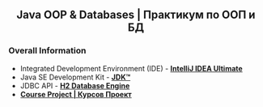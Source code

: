 <h2 align="center">Java OOP & Databases | Практикум по ООП и БД</h2>

### Overall Information
* Integrated Development Environment (IDE) - [**IntelliJ IDEA Ultimate**](https://www.jetbrains.com/idea/)
* Java SE Development Kit - [**JDK™**](https://www.oracle.com/java/technologies/downloads/#jdk17-windows)
* JDBC API - [**H2 Database Engine**](https://www.h2database.com/html/main.html)
* [**Course Project | Курсов Проект**](https://github.com/rythm-net/Cars-Project)
